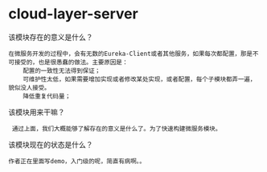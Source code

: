 # cloud-layer-server
    
该模块存在的意义是什么？

    在微服务开发的过程中，会有无数的Eureka-Client或者其他服务，如果每次都配置，那是不可接受的，也是很愚蠢的做法。主要原因是：
        配置的一致性无法得到保证；
        可维护性太低，如果需要增加实现或者修改某处实现，或者配置，每个子模块都弄一遍，貌似没人接受。
        降低重复代码量；
    
    
该模块用来干嘛？
        
     通过上面，我们大概能够了解存在的意义是什么了。为了快速构建微服务模块。
     
     
该模块现在的状态是什么？

    作者正在里面写demo，入门级的呢，简直有病啊。。

